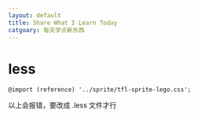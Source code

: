 ```yaml
---
layout: default
title: Share What I Learn Today
catgoary: 每天学点新东西
--- 
```


# less

```
@import (reference) '../sprite/tfl-sprite-lego.css';
```
以上会报错，要改成 .less 文件才行